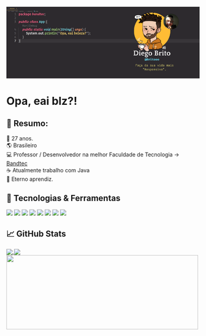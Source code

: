 [![Header](https://raw.githubusercontent.com/britooo/britooo/main/cover.png "Header")](https://www.linkedin.com/in/diegobritolima/)

# Opa, eai blz?! 

## :floppy_disk: Resumo:

:older_man: 27 anos.
</br>
:earth_americas: Brasileiro
</br>
:computer: Professor / Desenvolvedor na melhor Faculdade de Tecnologia -> <a href="http://www.digitalschool.com.br/faculdade/">Bandtec</a>
</br>
:coffee: Atualmente trabalho com Java
</br>
🌱 Eterno aprendiz.


## 🔧 Tecnologias & Ferramentas
![](https://img.shields.io/badge/Code-Java-informational?style=flat&logo=Java.js&logoColor=white&color=F4D03F)
![](https://img.shields.io/badge/Code-JavaScript-informational?style=flat&logo=javascript&logoColor=white&color=F4D03F)
![](https://img.shields.io/badge/Code-Python-informational?style=flat&logo=python&logoColor=white&color=F4D03F)
![](https://img.shields.io/badge/Framework-SpringBoot-informational?style=flat&logo=springboot.js&logoColor=white&color=58D68D)
![](https://img.shields.io/badge/Lib-React-informational?style=flat&logo=react.js&logoColor=white&color=3498DB)
![](https://img.shields.io/badge/Framework-Vue-informational?style=flat&logo=vue.js&logoColor=white&color=3498DB)
![](https://img.shields.io/badge/Data-MySql-informational?style=flat&logo=mysql.js&logoColor=white&color=BDC3C7)
![](https://img.shields.io/badge/Data-SqlServer-informational?style=flat&logo=sqlserver.js&logoColor=white&color=BDC3C7)


## &#x1f4c8; GitHub Stats

<a href="https://github.com/Britooo/Britooo">
    <img align="center" src="https://github-readme-stats.vercel.app/api?username=Britooo&show_icons=true&theme=radical"/>
</a>

<a href="https://github.com/Britooo/Britooo">
  <img height="194px" align="center" src="https://github-readme-stats.vercel.app/api/top-langs/?username=Britooo&hide=html&title_color=a9fef7&text_color=a9fef7&icon_color=a9fef7&bg_color=141321&layout=compact" />
</a>

<img height="194px" width="500px" align="center" src="https://spotify-github-profile.vercel.app/api/view?uid=12142473032&cover_image=false&theme=default" />
